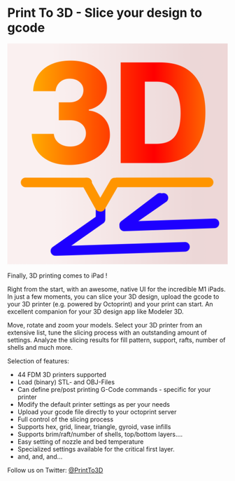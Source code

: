 # Print To 3D - Slice your design to gcode
![Print-To-3D](./images/P3D_appicon.png)

Finally, 3D printing comes to iPad !

Right from the start, with an awesome, native UI for the incredible M1 iPads. In just a few moments, you can slice your 3D design, upload the gcode to your 3D printer (e.g. powered by Octoprint) and your print can start. An excellent companion for your 3D design app like Modeler 3D.

Move, rotate and zoom your models. Select your 3D printer from an extensive list, tune the slicing process with an outstanding amount of settings. Analyze the slicing results for fill pattern, support, rafts, number of shells and much more.


Selection of features:
- 44 FDM 3D printers supported
- Load (binary) STL- and OBJ-Files
- Can define pre/post printing G-Code commands - specific for your printer
- Modify the default printer settings as per your needs
- Upload your gcode file directly to your octoprint server
- Full control of the slicing process
- Supports hex, grid, linear, triangle, gyroid, vase infills
- Supports brim/raft/number of shells, top/bottom layers....
- Easy setting of nozzle and bed temperature
- Specialized settings available for the critical first layer.
- and, and, and...

Follow us on Twitter: [@PrintTo3D](https://www.twitter.com/PrintTo3D)

